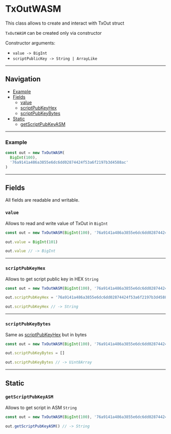 # TxOutWASM

This class allows to create and interact with TxOut struct

`TxOutWASM` can be created only via constructor

Constructor arguments:

- `value -> BigInt`
- `scriptPublicKey -> String | ArrayLike`

___

## Navigation

- [Example](#Example)
- [Fields](#fields)
    - [value](#value)
    - [scriptPubKeyHex](#scriptpubkeyhex)
    - [scriptPubKeyBytes](#scriptpubkeybytes)
- [Static](#static)
    - [getScriptPubKeyASM](#getscriptpubkeyasm)

___

### Example

```js
const out = new TxOutWASM(
  BigInt(100),
  '76a9141a486a3855e6dc6dd02874424f53a6f2197b3d4588ac'
)
```

___

## Fields

All fields are readable and writable.

### `value`

Allows to read and write value of TxOut in `BigInt`

```js
const out = new TxOutWASM(BigInt(100), '76a9141a486a3855e6dc6dd02874424f53a6f2197b3d4588ac')

out.value = BigInt(101)

out.value // -> BigInt
```

___

### `scriptPubKeyHex`

Allows to get script public key in HEX `String`

```js
const out = new TxOutWASM(BigInt(100), '76a9141a486a3855e6dc6dd02874424f53a6f2197b3d4588ac')

out.scriptPubKeyHex = '76a9141a486a3855e6dc6dd02874424f53a6f2197b3d4588ac'

out.scriptPubKeyHex // -> String
```

___

### `scriptPubKeyBytes`

Same as [scriptPubKeyHex](#scriptpubkeyhex) but in bytes

```js
const out = new TxOutWASM(BigInt(100), '76a9141a486a3855e6dc6dd02874424f53a6f2197b3d4588ac')

out.scriptPubKeyBytes = []

out.scriptPubKeyBytes // -> Uint8Array
```

___

## Static

### `getScriptPubKeyASM`

Allows to get script in ASM `String`

```js
const out = new TxOutWASM(BigInt(100), '76a9141a486a3855e6dc6dd02874424f53a6f2197b3d4588ac')

out.getScriptPubKeyASM() // -> String
```